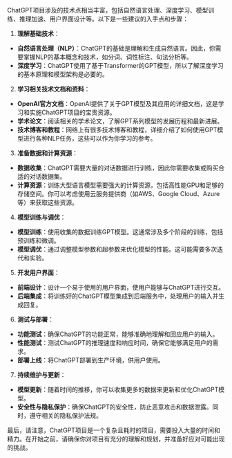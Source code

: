 ChatGPT项目涉及的技术点相当丰富，包括自然语言处理、深度学习、模型训练、推理加速、用户界面设计等。以下是一些建议的入手点和步骤：

1. **理解基础技术**：
  * **自然语言处理（NLP）**：ChatGPT的基础是理解和生成自然语言。因此，你需要掌握NLP的基本概念和技术，如分词、词性标注、句法分析等。
  * **深度学习**：ChatGPT使用了基于Transformer的GPT模型，所以了解深度学习的基本原理和模型架构是必要的。

2. **学习相关技术文档和资料**：
  * **OpenAI官方文档**：OpenAI提供了关于GPT模型及其应用的详细文档，这是学习和实施ChatGPT项目的宝贵资源。
  * **学术论文**：阅读相关的学术论文，了解GPT系列模型的发展历程和最新进展。
  * **技术博客和教程**：网络上有很多技术博客和教程，详细介绍了如何使用GPT模型进行各种NLP任务，这些可以作为你学习的参考。

3. **准备数据和计算资源**：
  * **数据收集**：ChatGPT需要大量的对话数据进行训练，因此你需要收集或购买合适的对话数据集。
  * **计算资源**：训练大型语言模型需要强大的计算资源，包括高性能GPU和足够的存储空间。你可以考虑使用云服务提供商（如AWS、Google Cloud、Azure等）来获取这些资源。

4. **模型训练与调优**：
  * **模型训练**：使用收集的数据训练GPT模型。这通常涉及多个阶段的训练，包括预训练和微调。
  * **模型调优**：通过调整模型参数和超参数来优化模型的性能。这可能需要多次迭代和实验。

5. **开发用户界面**：
  * **前端设计**：设计一个易于使用的用户界面，使用户能够与ChatGPT进行交互。
  * **后端集成**：将训练好的ChatGPT模型集成到后端服务中，处理用户的输入并生成回复。

6. **测试与部署**：
  * **功能测试**：确保ChatGPT的功能正常，能够准确地理解和回应用户的输入。
  * **性能测试**：测试ChatGPT的推理速度和响应时间，确保它能够满足用户的需求。
  * **部署上线**：将ChatGPT部署到生产环境，供用户使用。

7. **持续维护与更新**：
  * **模型更新**：随着时间的推移，你可以收集更多的数据来更新和优化ChatGPT模型。
  * **安全性与隐私保护**：确保ChatGPT的安全性，防止恶意攻击和数据泄露。同时，遵守相关的隐私保护法规。

最后，请注意，ChatGPT项目是一个复杂且耗时的项目，需要投入大量的时间和精力。在开始之前，请确保你对项目有充分的理解和规划，并准备好应对可能出现的挑战。